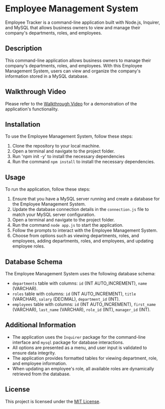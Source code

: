 # Employee Management System
Employee Tracker is a command-line application built with Node.js, Inquirer, and MySQL that allows business owners to view and manage their company's departments, roles, and employees.

## Description
This command-line application allows business owners to manage their company's departments, roles, and employees. With this Employee Management System, users can view and organize the company's information stored in a MySQL database.

## Walkthrough Video
Please refer to the [Walkthrough Video](link-to-your-walkthrough-video) for a demonstration of the application's functionality.

## Installation
To use the Employee Management System, follow these steps:
1. Clone the repository to your local machine.
2. Open a terminal and navigate to the project folder.
3. Run 'npm init -y' to install the necessary dependencies
4. Run the command `npm install` to install the necessary dependencies.

## Usage
To run the application, follow these steps:
1. Ensure that you have a MySQL server running and create a database for the Employee Management System.
2. Update the database connection details in the `connection.js` file to match your MySQL server configuration.
3. Open a terminal and navigate to the project folder.
4. Run the command `node app.js` to start the application.
5. Follow the prompts to interact with the Employee Management System.
6. Choose from options such as viewing departments, roles, and employees, adding departments, roles, and employees, and updating employee roles.

## Database Schema
The Employee Management System uses the following database schema:
- `departments` table with columns: `id` (INT AUTO_INCREMENT), `name` (VARCHAR).
- `roles` table with columns: `id` (INT AUTO_INCREMENT), `title` (VARCHAR), `salary` (DECIMAL), `department_id` (INT).
- `employees` table with columns: `id` (INT AUTO_INCREMENT), `first_name` (VARCHAR), `last_name` (VARCHAR), `role_id` (INT), `manager_id` (INT).

## Additional Information
- The application uses the `Inquirer` package for the command-line interface and `mysql` package for database interactions.
- All options are presented as a menu, and user input is validated to ensure data integrity.
- The application provides formatted tables for viewing department, role, and employee information.
- When updating an employee's role, all available roles are dynamically retrieved from the database.

## License
This project is licensed under the [MIT License](LICENSE).

